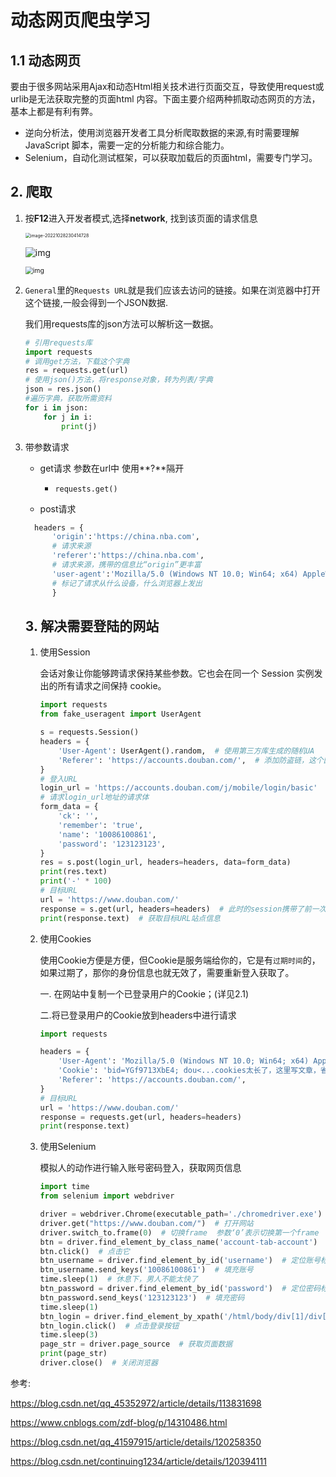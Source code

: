 

# 动态网页爬虫学习

##  1.1 动态网页

要由于很多网站采用Ajax和动态Html相关技术进行页面交互，导致使用request或urlib是无法获取完整的页面html 内容。下面主要介绍两种抓取动态网页的方法，基本上都是有利有弊。

- 逆向分析法，使用浏览器开发者工具分析爬取数据的来源,有时需要理解JavaScript
  脚本，需要一定的分析能力和综合能力。
- Selenium，自动化测试框架，可以获取加载后的页面html，需要专门学习。
  

## 2. 爬取

1. 按**F12**进入开发者模式,选择**network**, 找到该页面的请求信息

   <img src="C:\Users\pp\Documents\GitHub\Study_Notes\动态网页爬虫\image-20221028230414728.png" alt="image-20221028230414728" style="zoom:50%;" />

   ![img](C:\Users\pp\Documents\GitHub\Study_Notes\动态网页爬虫\a8c696e4de51558d95f01c2fa7adbb55.png)

   <img src="C:\Users\pp\Documents\GitHub\Study_Notes\动态网页爬虫\4a3e7388285235edaf38fe8255c02a21.png" alt="img" style="zoom:75%;" />

2. `General`里的`Requests URL`就是我们应该去访问的链接。如果在浏览器中打开这个链接,一般会得到一个JSON数据.

   我们用requests库的json方法可以解析这一数据。

   ```python
   # 引用requests库
   import requests
   # 调用get方法，下载这个字典
   res = requests.get(url)
   # 使用json()方法，将response对象，转为列表/字典
   json = res.json()
   #遍历字典，获取所需资料
   for i in json:
       for j in i:
           print(j)
   ```

3. 带参数请求

   - get请求 参数在url中 使用**?**隔开
     
     - ```requests.get()```
     
   - post请求

   ``` python
     headers = {
         'origin':'https://china.nba.com',
         # 请求来源
         'referer':'https://china.nba.com',
         # 请求来源，携带的信息比“origin”更丰富
         'user-agent':'Mozilla/5.0 (Windows NT 10.0; Win64; x64) AppleWebKit/537.36 (KHTML, like Gecko) Chrome/71.0.3578.98 Safari/537.36',
         # 标记了请求从什么设备，什么浏览器上发出
         }
   ```

     

   ## 3. 解决需要登陆的网站
   
   1. 使用Session
   
      会话对象让你能够跨请求保持某些参数。它也会在同一个 Session 实例发出的所有请求之间保持 cookie。
   
      ``` python
      import requests
      from fake_useragent import UserAgent
      
      s = requests.Session()
      headers = {
          'User-Agent': UserAgent().random,  # 使用第三方库生成的随机UA
          'Referer': 'https://accounts.douban.com/',  # 添加防盗链，这个因网站而异
      }
      # 登入URL
      login_url = 'https://accounts.douban.com/j/mobile/login/basic'
      # 请求login_url地址的请求体
      form_data = {
          'ck': '',
          'remember': 'true',
          'name': '10086100861',
          'password': '123123123',
      }
      res = s.post(login_url, headers=headers, data=form_data)
      print(res.text)
      print('-' * 100)
      # 目标URL
      url = 'https://www.douban.com/'
      response = s.get(url, headers=headers)  # 此时的session携带了前一次请求的用户登入信息（会话保持），这样请求目标URL就携带了登录用户信息
      print(response.text)  # 获取目标URL站点信息
      
      ```
   
      
   
   2. 使用Cookies
   
      使用Cookie方便是方便，但Cookie是服务端给你的，它是有`过期时间`的，如果过期了，那你的身份信息也就无效了，需要重新登入获取了。
   
      一. 在网站中复制一个已登录用户的Cookie；(详见2.1)
   
      二.将已登录用户的Cookie放到headers中进行请求
   
      ```python
      import requests
      
      headers = {
          'User-Agent': 'Mozilla/5.0 (Windows NT 10.0; Win64; x64) AppleWebKit/537.36 (KHTML, like Gecko) Chrome/88.0.4324.150 Safari/537.36',
          'Cookie': 'bid=YGf9713XbE4; dou<...cookies太长了，这里写文章，省略掉...>_num=5',
          'Referer': 'https://accounts.douban.com/',
      }
      # 目标URL
      url = 'https://www.douban.com/'
      response = requests.get(url, headers=headers)
      print(response.text)
      
      ```
   
   3. 使用Selenium
   
      模拟人的动作进行输入账号密码登入，获取网页信息
   
      ``` python
      import time
      from selenium import webdriver
      
      driver = webdriver.Chrome(executable_path='./chromedriver.exe')  # 打开浏览器
      driver.get("https://www.douban.com/")  # 打开网站
      driver.switch_to.frame(0)  # 切换frame  参数‘0’表示切换第一个frame
      btn = driver.find_element_by_class_name('account-tab-account')  # 定位密码登录按钮
      btn.click()  # 点击它
      btn_username = driver.find_element_by_id('username')  # 定位账号标签
      btn_username.send_keys('10086100861')  # 填充账号
      time.sleep(1)  # 休息下，男人不能太快了
      btn_password = driver.find_element_by_id('password')  # 定位密码标签
      btn_password.send_keys('123123123')  # 填充密码
      time.sleep(1)
      btn_login = driver.find_element_by_xpath('/html/body/div[1]/div[2]/div[1]/div[5]/a')
      btn_login.click()  # 点击登录按钮
      time.sleep(3)
      page_str = driver.page_source  # 获取页面数据
      print(page_str)
      driver.close()  # 关闭浏览器
      
      ```
   
      
   
   
   
   

参考: 

https://blog.csdn.net/qq_45352972/article/details/113831698

https://www.cnblogs.com/zdf-blog/p/14310486.html

https://blog.csdn.net/qq_41597915/article/details/120258350

https://blog.csdn.net/continuing1234/article/details/120394111